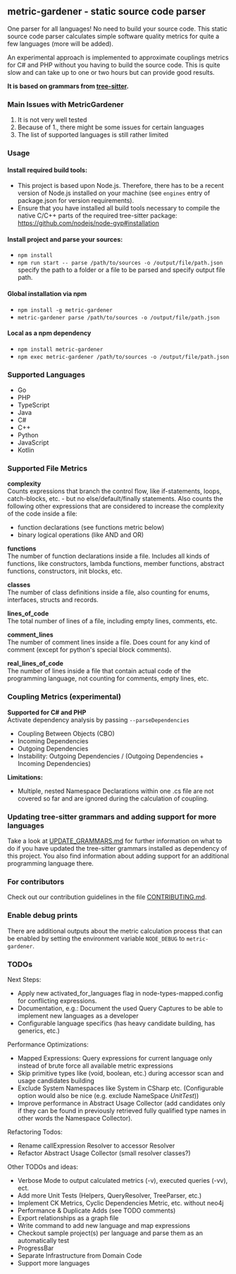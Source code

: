 ## metric-gardener - static source code parser

One parser for all languages!
No need to build your source code.
This static source code parser calculates simple software quality metrics for quite a few languages (more will be added).

An experimental approach is implemented to approximate couplings metrics for C# and PHP without you having to build the source code.
This is quite slow and can take up to one or two hours but can provide good results.

**It is based on grammars from [tree-sitter](https://github.com/tree-sitter/tree-sitter).**

### Main Issues with MetricGardener

1.  It is not very well tested
2.  Because of 1., there might be some issues for certain languages
3.  The list of supported languages is still rather limited

### Usage

#### Install required build tools:

-   This project is based upon Node.js. Therefore, there has to be a recent version of Node.js installed on your machine (see `engines` entry of package.json for version requirements).
-   Ensure that you have installed all build tools necessary to compile the native C/C++ parts of the required tree-sitter package: https://github.com/nodejs/node-gyp#installation

#### Install project and parse your sources:

-   `npm install`
-   `npm run start -- parse /path/to/sources -o /output/file/path.json` specify the path to a folder or a file to be parsed and specify output file path.

#### Global installation via npm

-   `npm install -g metric-gardener`
-   `metric-gardener parse /path/to/sources -o /output/file/path.json`

#### Local as a npm dependency

-   `npm install metric-gardener`
-   `npm exec metric-gardener /path/to/sources -o /output/file/path.json`

### Supported Languages

-   Go
-   PHP
-   TypeScript
-   Java
-   C#
-   C++
-   Python
-   JavaScript
-   Kotlin

### Supported File Metrics

**complexity**<br>
Counts expressions that branch the control flow, like if-statements, loops, catch-blocks, etc. - but no else/default/finally statements. Also counts the following other expressions that are considered to increase the complexity of the code inside a file:

-   function declarations (see functions metric below)
-   binary logical operations (like AND and OR)

**functions**<br>
The number of function declarations inside a file. Includes all kinds of functions, like constructors, lambda functions, member functions, abstract functions, constructors, init blocks, etc.

**classes**<br>
The number of class definitions inside a file, also counting for enums, interfaces, structs and records.

**lines_of_code**<br>
The total number of lines of a file, including empty lines, comments, etc.

**comment_lines**<br>
The number of comment lines inside a file. Does count for any kind of comment (except for python's special block comments).

**real_lines_of_code**<br>
The number of lines inside a file that contain actual code of the programming language, not counting for comments, empty lines, etc.

### Coupling Metrics (experimental)

**Supported for C# and PHP**<br>
Activate dependency analysis by passing `--parseDependencies`

-   Coupling Between Objects (CBO)
-   Incoming Dependencies
-   Outgoing Dependencies
-   Instability: Outgoing Dependencies / (Outgoing Dependencies + Incoming Dependencies)

**Limitations:**<br>

-   Multiple, nested Namespace Declarations within one .cs file are not covered so far and are ignored during the calculation of coupling.

### Updating tree-sitter grammars and adding support for more languages

Take a look at [UPDATE_GRAMMARS.md](UPDATE_GRAMMARS.md) for further information on what to do if you have updated the tree-sitter grammars installed as dependency of this project. You also find information about adding support for an additional programming language there.

### For contributors

Check out our contribution guidelines in the file [CONTRIBUTING.md](CONTRIBUTING.md).

### Enable debug prints

There are additional outputs about the metric calculation process that can be enabled by setting the
environment variable `NODE_DEBUG` to `metric-gardener`.

### TODOs

Next Steps:

-   Apply new activated_for_languages flag in node-types-mapped.config for conflicting expressions.
-   Documentation, e.g.: Document the used Query Captures to be able to implement new languages as a developer
-   Configurable language specifics (has heavy candidate building, has generics, etc.)

Performance Optimizations:

-   Mapped Expressions: Query expressions for current language only instead of brute force all available metric expressions
-   Skip primitive types like (void, boolean, etc.) during accessor scan and usage candidates building
-   Exclude System Namespaces like System in CSharp etc. (Configurable option would also be nice (e.g. exclude NameSpace _UnitTest_))
-   Improve performance in Abstract Usage Collector (add candidates only if they can be found in previously retrieved fully qualified type names in other words the Namespace Collector).

Refactoring Todos:

-   Rename callExpression Resolver to accessor Resolver
-   Refactor Abstract Usage Collector (small resolver classes?)

Other TODOs and ideas:

-   Verbose Mode to output calculated metrics (-v), executed queries (-vv), ect.
-   Add more Unit Tests (Helpers, QueryResolver, TreeParser, etc.)
-   Implement CK Metrics, Cyclic Dependencies Metric, etc. without neo4j
-   Performance & Duplicate Adds (see TODO comments)
-   Export relationships as a graph file
-   Write command to add new language and map expressions
-   Checkout sample project(s) per language and parse them as an automatically test
-   ProgressBar
-   Separate Infrastructure from Domain Code
-   Support more languages
